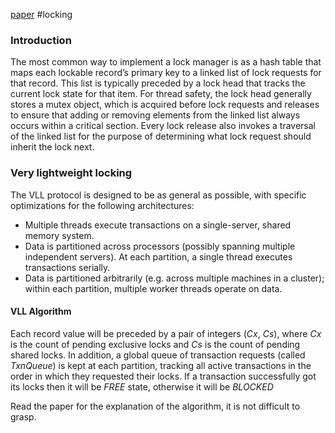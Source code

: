[paper](http://www.cs.umd.edu/~abadi/papers/vll-vldb13.pdf) #locking

### Introduction
The most common way to implement a lock manager is as a hash table that maps each lockable record’s primary key to a linked list of lock requests for that record. This list is typically preceded by a lock head that tracks the current lock state for that item. For thread safety, the lock head generally stores a mutex object, which is acquired before lock requests and releases to ensure that adding or removing elements from the linked list always occurs within a critical section. Every lock release also invokes a traversal of the linked list for the purpose of determining what lock request should inherit the lock next.

### Very lightweight locking
The VLL protocol is designed to be as general as possible, with specific optimizations for the following architectures:
* Multiple threads execute transactions on a single-server, shared memory system.
* Data is partitioned across processors (possibly spanning multiple independent servers). At each partition, a single thread executes transactions serially.
* Data is partitioned arbitrarily (e.g. across multiple machines in a cluster); within each partition, multiple worker threads operate on data.

#### VLL Algorithm
Each record value will be preceded by a pair of integers ($C{x}$, $C{s}$), where $C{x}$ is the count of pending exclusive locks and $C{s}$ is the count of pending shared locks.
In addition, a global queue of transaction requests (called $TxnQueue$) is kept at each partition, tracking all active transactions in the order in which they requested their locks. If a transaction successfully got its locks then it will be $FREE$ state, otherwise it will be $BLOCKED$

Read the paper for the explanation of the algorithm, it is not difficult to grasp.
